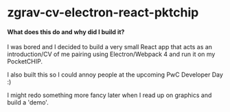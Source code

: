 # zgrav-cv-electron-react-pktchip

#### What does this do and why did I build it?
I was bored and I decided to build a very small React app that acts as an introduction/CV of me pairing using Electron/Webpack 4 and run it on my PocketCHIP.

I also built this so I could annoy people at the upcoming PwC Developer Day :)

I might redo something more fancy later when I read up on graphics and build a 'demo'.
